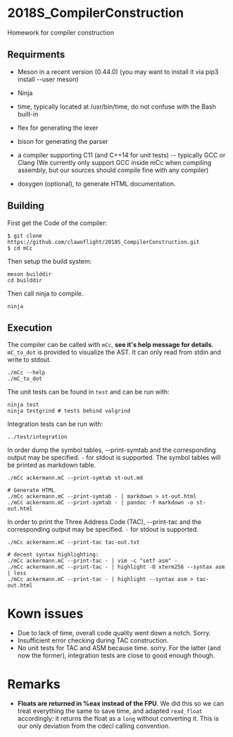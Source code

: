 # 2018S_CompilerConstruction
Homework for compiler construction

## Requirments

* Meson in a recent version (0.44.0) (you may want to install it via pip3 install --user meson)

* Ninja

* time, typically located at /usr/bin/time, do not confuse with the Bash built-in

* flex for generating the lexer

* bison for generating the parser

* a compiler supporting C11 (and C++14 for unit tests) -- typically GCC or Clang
  (We currently only support GCC inside mCc when compiling assembly, but our sources should compile fine with any compiler)

* doxygen (optional), to generate HTML documentation.

## Building
First get the Code of the compiler:

```
$ git clone https://github.com/clawoflight/2018S_CompilerConstruction.git
$ cd mCc
```
Then setup the build system:
```
meson builddir
cd builddir
```
Then call ninja to compile.
```
ninja 
```

## Execution
The compiler can be called with `mCc`, **see it's help message for details**.
`mC_to_dot` is provided to visualize the AST. It can only read from stdin and write to stdout.
```
./mCc --help
./mC_to_dot
```
The unit tests can be found in `test` and can be run with:
```
ninja test
ninja testgrind # tests behind valgrind
```
Integration tests can be run with:
```
../test/integration
```
In order dump the symbol tables, --print-symtab and the corresponding output may be specified. `-` for stdout is supported.
The symbol tables will be printed as markdown table.
```
./mCc ackermann.mC --print-symtab st-out.md

# Generate HTML
./mCc ackermann.mC --print-symtab - | markdown > st-out.html
./mCc ackermann.mC --print-symtab - | pandoc -f markdown -o st-out.html
```

In order to print the Three Address Code (TAC), --print-tac and the corresponding output may be specified. `-` for stdout is supported.
```
./mCc ackermann.mC --print-tac tac-out.txt

# decent syntax highlighting:
./mCc ackermann.mC --print-tac - | vim -c "setf asm" -
./mCc ackermann.mC --print-tac - | highlight -O xterm256 --syntax asm | less
./mCc ackermann.mC --print-tac - | highlight --syntax asm > tac-out.html
```

# Kown issues
- Due to lack of time, overall code quality went down a notch. Sorry.
- Insufficient error checking during TAC construction.
- No unit tests for TAC and ASM because time. sorry. For the latter (and now the former), integration tests are close to good enough though.

# Remarks
- **Floats are returned in %eax instead of the FPU**. We did this so we can treat everything the same to save time, and adapted `read_float` accordingly: it returns the float as a `long` without converting it.
  This is our only deviation from the cdecl calling convention.
